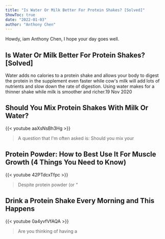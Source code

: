 ```yaml
---
title: "Is Water Or Milk Better For Protein Shakes? [Solved]"
ShowToc: true 
date: "2022-01-03"
author: "Anthony Chen" 
---
```


Howdy, iam Anthony Chen, I hope your day goes well.
## Is Water Or Milk Better For Protein Shakes? [Solved]
Water adds no calories to a protein shake and allows your body to digest the protein in the supplement even faster while cow's milk will add lots of nutrients and slow down the rate of digestion. Using water makes for a thinner shake while milk is smoother and richer.19 Nov 2020

## Should You Mix Protein Shakes With Milk Or Water?
{{< youtube aaXsNsBh3Hg >}}
>A question that I'm often asked is: Should you mix your 

## Protein Powder: How to Best Use It For Muscle Growth (4 Things You Need to Know)
{{< youtube 42PTdcxTfpc >}}
>Despite protein powder (or “

## Drink a Protein Shake Every Morning and This Happens
{{< youtube 0a4yvfVfAQA >}}
>Are you thinking of having a 

